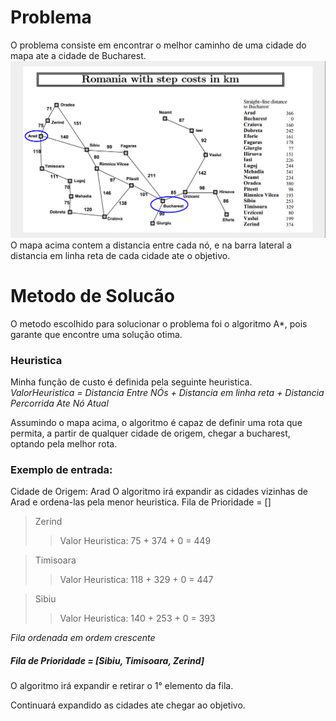 # Problema
O problema consiste em encontrar o melhor caminho de uma cidade do mapa ate a cidade de Bucharest.
![](https://raw.githubusercontent.com/OtavioBernardes/MachineLearning_Projects/master/Algoritmo_A-star_Romenia/imagens/mapa_bucareste.png)
O mapa acima contem a distancia entre cada nó, e na barra lateral a distancia em linha reta de cada cidade ate o objetivo.
# Metodo de Solucão
O metodo escolhido para solucionar o problema foi o algoritmo A*, pois garante que encontre uma solução otima. 
### Heuristica
Minha função de custo é definida pela seguinte heuristica.<br/>
*ValorHeuristica =  Distancia Entre NÓs + Distancia em linha reta + Distancia Percorrida Ate Nó Atual*

Assumindo o mapa acima,  o algoritmo  é capaz de definir uma rota que permita,	a partir de qualquer cidade de origem, chegar  a bucharest,  optando pela melhor rota.

### Exemplo	de entrada:
Cidade de Origem: Arad
O algoritmo irá expandir as cidades vizinhas de Arad e ordena-las pela menor heuristica.
Fila de Prioridade = []
> Zerind
>> Valor Heuristica:   75 + 374 + 0 = 449

> Timisoara
>> Valor Heuristica: 118 + 329 + 0 = 447

> Sibiu 
>> Valor Heuristica: 140 + 253 + 0 = 393

*Fila ordenada em ordem crescente*
##### Fila de Prioridade  = [Sibiu, Timisoara, Zerind]
O algoritmo irá expandir e retirar o 1° elemento da fila.

Continuará expandido as cidades ate chegar ao objetivo.
